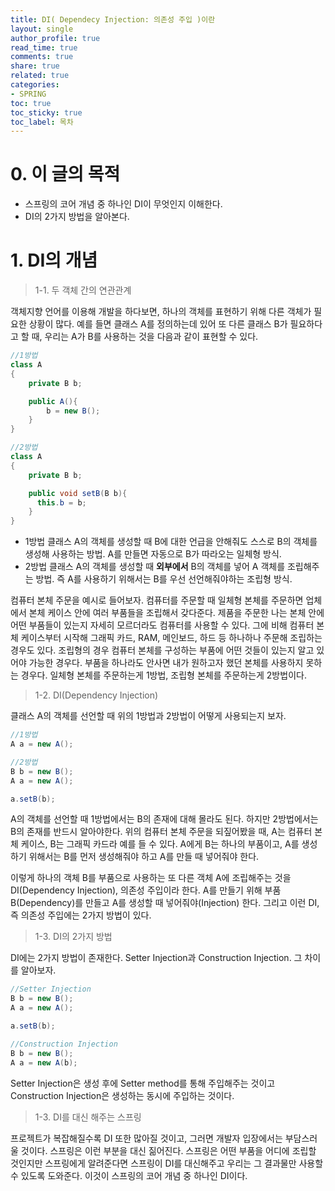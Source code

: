 ```yaml
---
title: DI( Dependecy Injection: 의존성 주입 )이란
layout: single
author_profile: true
read_time: true
comments: true
share: true
related: true
categories:
- SPRING
toc: true
toc_sticky: true
toc_label: 목차
---
```


# 0. 이 글의 목적

- 스프링의 코어 개념 중 하나인 DI이 무엇인지 이해한다.
- DI의 2가지 방법을 알아본다.





# 1. DI의 개념

> 1-1. 두 객체 간의 연관관계

객체지향 언어를 이용해 개발을 하다보면, 하나의 객체를 표현하기 위해 다른 객체가 필요한 상황이 많다. 예를 들면 클래스 A를 정의하는데 있어 또 다른 클래스 B가 필요하다고 할 때, 우리는 A가 B를 사용하는 것을 다음과 같이 표현할 수 있다.



```java
//1방법
class A
{
    private B b;

    public A(){
        b = new B();
    }
}
```

```java
//2방법
class A
{
    private B b;

    public void setB(B b){
      this.b = b;
    }
}
```

- 1방법
  클래스 A의 객체를 생성할 때 B에 대한 언급을 안해줘도 스스로 B의 객체를 생성해 사용하는 방법. A를 만들면 자동으로 B가 따라오는 일체형 방식.
- 2방법
  클래스 A의 객체를 생성할 때 **외부에서** B의 객체를 넣어 A 객체를 조립해주는 방법. 즉 A를 사용하기 위해서는 B를 우선 선언해줘야하는 조립형 방식.

컴퓨터 본체 주문을 예시로 들어보자. 컴퓨터를 주문할 때 일체형 본체를 주문하면 업체에서 본체 케이스 안에 여러 부품들을 조립해서 갖다준다. 제품을 주문한 나는 본체 안에 어떤 부품들이 있는지 자세히 모르더라도 컴퓨터를 사용할 수 있다. 그에 비해 컴퓨터 본체 케이스부터 시작해 그래픽 카드, RAM, 메인보드, 하드 등 하나하나 주문해 조립하는 경우도 있다. 조립형의 경우 컴퓨터 본체를 구성하는 부품에 어떤 것들이 있는지 알고 있어야 가능한 경우다. 부품을 하나라도 안사면 내가 원하고자 했던 본체를 사용하지 못하는 경우다. 일체형 본체를 주문하는게 1방법, 조립형 본체를 주문하는게 2방법이다.



> 1-2. DI(Dependency Injection)

클래스 A의 객체를 선언할 때 위의 1방법과 2방법이 어떻게 사용되는지 보자.

```java
//1방법
A a = new A();
```

```java
//2방법
B b = new B();
A a = new A();

a.setB(b);
```

A의 객체를 선언할 때 1방법에서는 B의 존재에 대해 몰라도 된다. 하지만 2방법에서는 B의 존재를 반드시 알아야한다. 위의 컴퓨터 본체 주문을 되짚어봤을 때, A는 컴퓨터 본체 케이스, B는 그래픽 카드라 예를 들 수 있다. A에게 B는 하나의 부품이고, A를 생성하기 위해서는 B를 먼저 생성해줘야 하고 A를 만들 때 넣어줘야 한다.

이렇게 하나의 객체 B를 부품으로 사용하는 또 다른 객체 A에 조립해주는 것을 DI(Dependency Injection), 의존성 주입이라 한다. A를 만들기 위해 부품 B(Dependency)를 만들고 A를 생성할 때 넣어줘야(Injection) 한다. 그리고 이런 DI, 즉 의존성 주입에는 2가지 방법이 있다.



> 1-3. DI의 2가지 방법

DI에는 2가지 방법이 존재한다. Setter Injection과 Construction Injection. 그 차이를 알아보자.

```java
//Setter Injection
B b = new B();
A a = new A();

a.setB(b);
```

```java
//Construction Injection
B b = new B();
A a = new A(b);
```

Setter Injection은 생성 후에 Setter method를 통해 주입해주는 것이고 Construction Injection은 생성하는 동시에 주입하는 것이다.



> 1-3. DI를 대신 해주는 스프링

프로젝트가 복잡해질수록 DI 또한 많아질 것이고, 그러면 개발자 입장에서는 부담스러울 것이다. 스프링은 이런 부분을 대신 짊어진다. 스프링은 어떤 부품을 어디에 조립할 것인지만 스프링에게 알려준다면 스프링이 DI를 대신해주고 우리는 그 결과물만 사용할 수 있도록 도와준다. 이것이 스프링의 코어 개념 중 하나인 DI이다.
